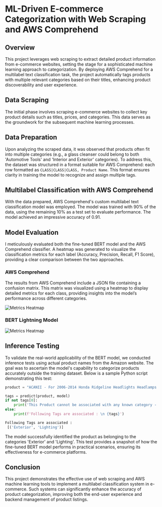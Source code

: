 # ML-Driven E-commerce Categorization with Web Scraping and AWS Comprehend

## Overview
This project leverages web scraping to extract detailed product information from e-commerce websites, setting the stage for a sophisticated machine learning approach to categorization. By deploying AWS Comprehend for a multilabel text classification task, the project automatically tags products with multiple relevant categories based on their titles, enhancing product discoverability and user experience.

## Data Scraping
The initial phase involves scraping e-commerce websites to collect key product details such as titles, prices, and categories. This data serves as the groundwork for the subsequent machine learning processes.

## Data Preparation
Upon analyzing the scraped data, it was observed that products often fit into multiple categories (e.g., a glass cleanser could belong to both 'Automotive Tools' and 'Interior and Exterior' categories). To address this, the dataset was structured in a format suitable for AWS Comprehend: each row formatted as `CLASS|CLASS|CLASS, Product Name`. This format ensures clarity in training the model to recognize and assign multiple tags.

## Multilabel Classification with AWS Comprehend
With the data prepared, AWS Comprehend's custom multilabel text classification model was employed. The model was trained with 90% of the data, using the remaining 10% as a test set to evaluate performance. The model achieved an impressive accuracy of 0.91.

## Model Evaluation
I meticulously evaluated both the fine-tuned BERT model and the AWS Comprehend classifier. A heatmap was generated to visualize the classification metrics for each label (Accuracy, Precision, Recall, F1 Score), providing a clear comparison between the two approaches.

### AWS Comprehend
The results from AWS Comprehend include a JSON file containing a confusion matrix. This matrix was visualized using a heatmap to display detailed metrics for each class, providing insights into the model’s performance across different categories.

![Metrics Heatmap](https://github.com/Maryamahmadii/ML-Driven-E-commerce-Categorization-with-Web-Scraping/blob/main/Images/AWS_metrics_heatmap.png)

### BERT Lightning Model

![Metrics Heatmap](https://github.com/Maryamahmadii/ML-Driven-E-commerce-Categorization-with-Web-Scraping/blob/main/Images/BERT_metrics_heatmap.png)


## Inference Testing
To validate the real-world applicability of the BERT model, we conducted inference tests using actual product names from the Amazon website. The goal was to ascertain the model's capability to categorize products accurately outside the training dataset. Below is a sample Python script demonstrating this test:

```python
product = "ACANII - For 2006-2014 Honda Ridgeline Headlights Headlamps Replacement 06-14 Driver + Passenger Side"

tags = predict(product, model)
if not tags[0]:
    print('This Product cannot be associated with any known category - Please review to see if a new category is required')
else:
    print(f'Following Tags are associated : \n {tags}')

Following Tags are associated : 
 [('Exterior', 'Lighting')]
```
 
The model successfully identified the product as belonging to the categories 'Exterior' and 'Lighting'. This test provides a snapshot of how the fine-tuned BERT model performs in practical scenarios, ensuring its effectiveness for e-commerce platforms.

## Conclusion
This project demonstrates the effective use of web scraping and AWS machine learning tools to implement a multilabel classification system in e-commerce. Such systems can significantly enhance the accuracy of product categorization, improving both the end-user experience and backend management of product listings.

